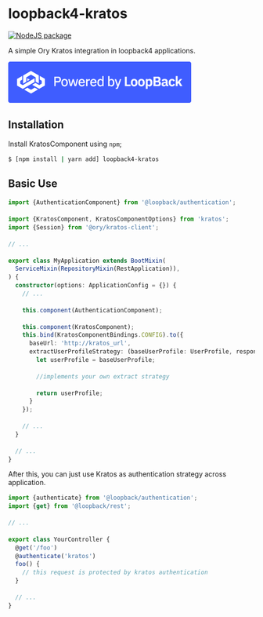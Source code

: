 # loopback4-kratos
[![NodeJS package](https://github.com/giuseppegrieco/loopback4-kratos/actions/workflows/npm.yml/badge.svg?branch=main)](https://github.com/giuseppegrieco/loopback4-kratos/actions/workflows/npm.yml)

A simple Ory Kratos integration in loopback4 applications.

[![LoopBack](<https://github.com/loopbackio/loopback-next/raw/master/docs/site/imgs/branding/Powered-by-LoopBack-Badge-(blue)-@2x.png>)](http://loopback.io/)

## Installation

Install KratosComponent using `npm`;

```sh
$ [npm install | yarn add] loopback4-kratos
```

## Basic Use

```ts
import {AuthenticationComponent} from '@loopback/authentication';

import {KratosComponent, KratosComponentOptions} from 'kratos';
import {Session} from '@ory/kratos-client';

// ...

export class MyApplication extends BootMixin(
  ServiceMixin(RepositoryMixin(RestApplication)),
) {
  constructor(options: ApplicationConfig = {}) {
    // ...

    this.component(AuthenticationComponent);

    this.component(KratosComponent);
    this.bind(KratosComponentBindings.CONFIG).to({
      baseUrl: 'http://kratos_url',
      extractUserProfileStrategy: (baseUserProfile: UserProfile, response: Session) => {
        let userProfile = baseUserProfile;

        //implements your own extract strategy

        return userProfile;
      }
    });

    // ...
  }

  // ...
}
```

After this, you can just use Kratos as authentication strategy across application.

```ts
import {authenticate} from '@loopback/authentication';
import {get} from '@loopback/rest';

// ...

export class YourController {
  @get('/foo')
  @authenticate('kratos')
  foo() {
    // this request is protected by kratos authentication
  }

  // ...
}
```

